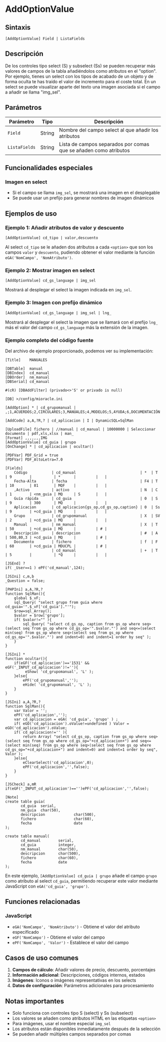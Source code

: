 # AddOptionValue

## Sintaxis
```
[AddOptionValue] Field | ListaFields
```

## Descripción
De los controles tipo select (S) y subselect (Ss) se pueden recuperar más valores de campos de la tabla añadiéndolos como atributos en el "option". Por ejemplo, tienes un select con los tipos de acabado de un objeto y de forma oculta te has traído el valor de incremento para el coste total. En un select se puede visualizar aparte del texto una imagen asociada si el campo a añadir se llama "img_sel".

## Parámetros

| Parámetro | Tipo | Descripción |
|-----------|------|-------------|
| `Field` | String | Nombre del campo select al que añadir los atributos |
| `ListaFields` | String | Lista de campos separados por comas que se añaden como atributos |

## Funcionalidades especiales

### Imagen en select
- Si el campo se llama `img_sel`, se mostrará una imagen en el desplegable
- Se puede usar un prefijo para generar nombres de imagen dinámicos

## Ejemplos de uso

### Ejemplo 1: Añadir atributos de valor y descuento
```
[AddOptionValue] cd_tipo | valor,descuento
```
Al select `cd_tipo` se le añaden dos atributos a cada `<option>` que son los campos `valor` y `descuento`, pudiendo obtener el valor mediante la función `eGA('NomCampo', 'NomAtributo')`.

### Ejemplo 2: Mostrar imagen en select
```
[AddOptionValue] cd_gs_language | img_sel
```
Mostrará al desplegar el select la imagen indicada en `img_sel`.

### Ejemplo 3: Imagen con prefijo dinámico
```
[AddOptionValue] cd_gs_language | img_sel | lng_
```
Mostrará al desplegar el select la imagen que se llamará con el prefijo `lng_` más el valor del campo `cd_gs_language` más la extensión de la imagen.

### Ejemplo completo del código fuente
Del archivo de ejemplo proporcionado, podemos ver su implementación:

```
[Title]    MANUALES

[DBTable]  manual
[DBIndex]  cd_manual
[DBOrder]  nm_manual
[DBSerial] cd_manual

#(cR) [DBAddFilter] (privado<>'S' or privado is null)

[DB] >/config/mioracle.ini

[AddOption] * | cd_grupomanual | ,;1,ACUERDOS;2,CIRCULARES;3,MANUALES;4,MODELOS;5,AYUDA;6,DOCUMENTACIÓN

[AddCode] a,A,?R,? | cd_aplicacion | I | DynamicSQL=SqlMan

[UploadFile] fichero | //manual | cd_manual | 10000000 | Seleccionar documento | pdf,xls,xlsx | man_
[Format] ,,,,,,,IMG
[AddOptionValue] cd_guia | grupo
[OnChange] * | cd_aplicacion | ocultar()

[PDFVar] PDF_Grid = true
[PDFVar] PDF_AltoLetra=7.0

[Fields] 
    Código           | cd_manual                             | *  | T  | 9        |          | *      |         |   | 
    Fecha·Alta       | fecha                                 | F4 | T  | 10       | 81       | MQF    |         |   | 
    ,Activo          | activo                                | N  | C  | 1        | <nm_guia | MQ     | S       |   | 
    Guía rápida      | cd_guia                               | 0  | S  | 9        | 300      | MQ     |         |   | 
    Aplicacion       | cd_aplicacion{gs_op,cd_gs_op,caption} | 0  | Ss | 9        | +cd_guia | MQ     |         |   | 
    Grupo            | cd_grupomanual                        | X  | SV | 2        | +cd_guia | MQ     |         |   | 
    Manual           | nm_manual                             | X  | T  | 50       | +cd_guia | MQ     |         | # | 
    Descripción      | descripcion                           | #  | A  | 500,80,3 | +cd_guia | MQ     |         | # | 
    Documento        | fichero                               | f  | F  | 60       | +cd_guia | MDUCPL |         | # | 
                     | cd_manual                             | +  | T  | 5        |          | *Q     |         |   | 

[JSEnd] ?
if( _User==1 ) ePF('cd_manual',124);

[JSIni] c,m,b
_Question = false;

[PHPIni] a,A,?R,?
function SqlMan(){
    global $_vF;
    sql_Query( "select grupo from guia where cd_guia='".$_vF['cd_guia']."'");
    $row=sql_Array();
    $valor = $row['grupo'];
    if( $valor!="" ){
        sql_Query( "select cd_gs_op, caption from gs_op where seq>(select seq from gs_op where cd_gs_op='".$valor."') and seq<=(select min(seq) from gs_op where seq>(select seq from gs_op where cd_gs_op='".$valor."') and indent=0) and indent=1 order by seq" );
    }
}

[JSIni] *
function ocultar(){
    if(eGF('cd_aplicacion')=='1531' && eGF('_INPUT_cd_aplicacion')!=''){
         eShow( 'cd_grupomanual', 'L' );
    }else{
        ePF('cd_grupomanual','');
        eHide( 'cd_grupomanual', 'L' );
    }
}

[JSIni] a,A,?R,?
function SqlMan(){
    var Valor = '';
    ePF('cd_aplicacion','');
    var cd_aplicacion = eGA( 'cd_guia', 'grupo' ) ;
    if( eGO('cd_aplicacion').oValue!=undefined ) Valor = eGO('cd_aplicacion').oValue;
    if( cd_aplicacion!='' ){
        return Array( "select cd_gs_op, caption from gs_op where seq>(select seq from gs_op where cd_gs_op="+cd_aplicacion+") and seq<=(select min(seq) from gs_op where seq>(select seq from gs_op where cd_gs_op="+cd_aplicacion+") and indent=0) and indent=1 order by seq", Valor );
    }else{
        eClearSelect('cd_aplicacion',0);
        ePF('cd_aplicacion','',false);
    }
}

[JSCheck] a,mR
if(eGF('_INPUT_cd_aplicacion')=='')ePF('cd_aplicacion','',false);

[Note]
create table guia(
       cd_guia  serial,
       nm_guia  char(50),
       descripcion             char(500),
       fichero                 char(60),
       fecha                   date
);

create table manual(
       cd_manual        serial,
       cd_guia          integer,
       nm_manual        char(50),
       descripcion      char(500),
       fichero          char(60),
       fecha            date
);
```

En este ejemplo, `[AddOptionValue] cd_guia | grupo` añade el campo `grupo` como atributo al select `cd_guia`, permitiendo recuperar este valor mediante JavaScript con `eGA('cd_guia', 'grupo')`.

## Funciones relacionadas

### JavaScript
- `eGA('NomCampo', 'NomAtributo')` - Obtiene el valor del atributo especificado
- `eGF('NomCampo')` - Obtiene el valor del campo
- `ePF('NomCampo', 'Valor')` - Establece el valor del campo

## Casos de uso comunes

1. **Campos de cálculo**: Añadir valores de precio, descuento, porcentajes
2. **Información adicional**: Descripciones, códigos internos, estados
3. **Imágenes**: Iconos o imágenes representativas en los selects
4. **Datos de configuración**: Parámetros adicionales para procesamiento

## Notas importantes

- Solo funciona con controles tipo S (select) y Ss (subselect)
- Los valores se añaden como atributos HTML en las etiquetas `<option>`
- Para imágenes, usar el nombre especial `img_sel`
- Los atributos están disponibles inmediatamente después de la selección
- Se pueden añadir múltiples campos separados por comas